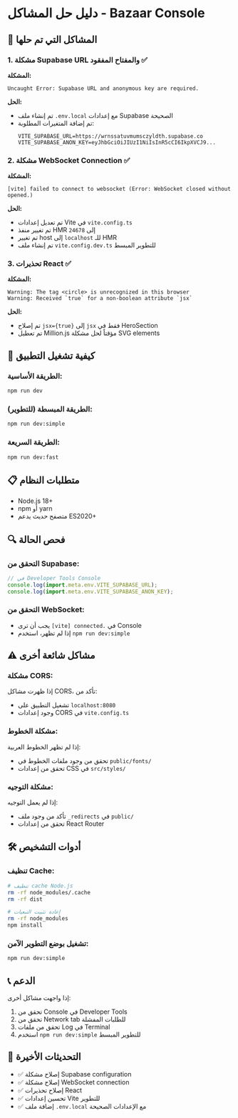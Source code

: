 # دليل حل المشاكل - Bazaar Console

## 🔧 المشاكل التي تم حلها

### 1. مشكلة Supabase URL والمفتاح المفقود ✅

**المشكلة:**
```
Uncaught Error: Supabase URL and anonymous key are required.
```

**الحل:**
- تم إنشاء ملف `.env.local` مع إعدادات Supabase الصحيحة
- تم إضافة المتغيرات المطلوبة:
  ```
  VITE_SUPABASE_URL=https://wrnssatuvmumsczyldth.supabase.co
  VITE_SUPABASE_ANON_KEY=eyJhbGciOiJIUzI1NiIsInR5cCI6IkpXVCJ9...
  ```

### 2. مشكلة WebSocket Connection ✅

**المشكلة:**
```
[vite] failed to connect to websocket (Error: WebSocket closed without opened.)
```

**الحل:**
- تم تعديل إعدادات Vite في `vite.config.ts`
- تم تغيير منفذ HMR إلى `24678`
- تم تغيير host إلى `localhost` للـ HMR
- تم إنشاء ملف `vite.config.dev.ts` للتطوير المبسط

### 3. تحذيرات React ✅

**المشكلة:**
```
Warning: The tag <circle> is unrecognized in this browser
Warning: Received `true` for a non-boolean attribute `jsx`
```

**الحل:**
- تم إصلاح `jsx={true}` إلى `jsx` فقط في HeroSection
- تم تعطيل Million.js مؤقتاً لحل مشكلة SVG elements

## 🚀 كيفية تشغيل التطبيق

### الطريقة الأساسية:
```bash
npm run dev
```

### الطريقة المبسطة (للتطوير):
```bash
npm run dev:simple
```

### الطريقة السريعة:
```bash
npm run dev:fast
```

## 📋 متطلبات النظام

- Node.js 18+ 
- npm أو yarn
- متصفح حديث يدعم ES2020+

## 🔍 فحص الحالة

### التحقق من Supabase:
```javascript
// في Developer Tools Console
console.log(import.meta.env.VITE_SUPABASE_URL);
console.log(import.meta.env.VITE_SUPABASE_ANON_KEY);
```

### التحقق من WebSocket:
- يجب أن ترى `[vite] connected.` في Console
- إذا لم تظهر، استخدم `npm run dev:simple`

## ⚠️ مشاكل شائعة أخرى

### مشكلة CORS:
إذا ظهرت مشاكل CORS، تأكد من:
- تشغيل التطبيق على `localhost:8080`
- وجود إعدادات CORS في `vite.config.ts`

### مشكلة الخطوط:
إذا لم تظهر الخطوط العربية:
- تحقق من وجود ملفات الخطوط في `public/fonts/`
- تحقق من إعدادات CSS في `src/styles/`

### مشكلة التوجيه:
إذا لم يعمل التوجيه:
- تأكد من وجود ملف `_redirects` في `public/`
- تحقق من إعدادات React Router

## 🛠️ أدوات التشخيص

### تنظيف Cache:
```bash
# تنظيف cache Node.js
rm -rf node_modules/.cache
rm -rf dist

# إعادة تثبيت التبعيات
rm -rf node_modules
npm install
```

### تشغيل بوضع التطوير الآمن:
```bash
npm run dev:simple
```

## 📞 الدعم

إذا واجهت مشاكل أخرى:
1. تحقق من Console في Developer Tools
2. تحقق من Network tab للطلبات المفشلة  
3. تحقق من ملفات Log في Terminal
4. استخدم `npm run dev:simple` للتطوير المبسط

## 🔄 التحديثات الأخيرة

- ✅ إصلاح مشكلة Supabase configuration
- ✅ إصلاح مشكلة WebSocket connection  
- ✅ إصلاح تحذيرات React
- ✅ تحسين إعدادات Vite للتطوير
- ✅ إضافة ملف `.env.local` مع الإعدادات الصحيحة